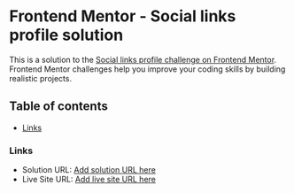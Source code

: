 # Frontend Mentor - Social links profile solution

This is a solution to the [Social links profile challenge on Frontend Mentor](https://www.frontendmentor.io/challenges/social-links-profile-UG32l9m6dQ). Frontend Mentor challenges help you improve your coding skills by building realistic projects. 

## Table of contents

  - [Links](#links)


### Links

- Solution URL: [Add solution URL here](https://your-solution-url.com)
- Live Site URL: [Add live site URL here](https://ildi0818.github.io/Social-links/)

